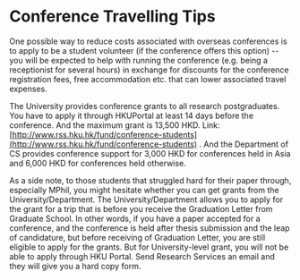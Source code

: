 # Conference Travelling Tips

One possible way to reduce costs associated with overseas conferences is to apply to be a student volunteer \(if the conference offers this option\) -- you will be expected to help with running the conference \(e.g. being a receptionist for several hours\) in exchange for discounts for the conference registration fees, free accommodation etc. that can lower associated travel expenses.

The University provides conference grants to all research postgraduates. You have to apply it through HKUPortal at least 14 days before the conference. And the maximum grant is 13,500 HKD. Link: [http://www.rss.hku.hk/fund/conference-students](http://www.rss.hku.hk/fund/conference-students) . And the Department of CS provides conference support for 3,000 HKD for conferences held in Asia and 6,000 HKD for conferences held otherwise.

As a side note, to those students that struggled hard for their paper through, especially MPhil, you might hesitate whether you can get grants from the University/Department. The University/Department allows you to apply for the grant for a trip that is before you receive the Graduation Letter from Graduate School. In other words, if you have a paper accepted for a conference, and the conference is held after thesis submission and the leap of candidature, but before receiving of Graduation Letter, you are still eligible to apply for the grants. But for University-level grant, you will not be able to apply through HKU Portal. Send Research Services an email and they will give you a hard copy form.  
  


